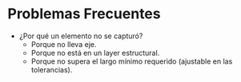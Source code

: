 # Problemas Frecuentes

- ¿Por qué un elemento no se capturó?
  - Porque no lleva eje.
  - Porque no está en un layer estructural.
  - Porque no supera el largo mínimo requerido (ajustable en las tolerancias).
